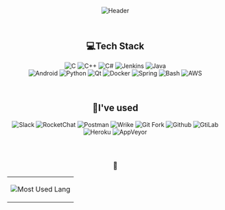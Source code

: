 <div align="center"> 

![Header](https://capsule-render.vercel.app/api?type=waving&height=70&color=timeGradient&text=K-Sub&fontAlign=20&descAlign=64&section=footer&reversal=false&fontSize=32&fontAlignY=57&strokeWidth=0)
<br style='display: block;content: "";margin-top: 60px;'/>

## 💻Tech Stack  
<Tooltip title="C와 C++은 구분하여 사용하고 있어요. C에서의 goto failure는 거리낌 없이 사용하는 편입니다 ;) "                                                                   > ![C](https://img.shields.io/badge/C-eceff4?style=for-the-badge&logo=C&logoColor=A8B9CC                  ) </Tooltip>
<Tooltip title="C++은 제가 가장 즐겨하는 언어에요 :) 어플리케이션의 성능을 튜닝하기 위한 기법이 많아 이를 즐기고 있어요. 주로 엔진 라이브러리 개발을 위해 사용했어요."          > ![C++](https://img.shields.io/badge/C++-aac8de?style=for-the-badge&logo=Cplusplus&logoColor=00599C      ) </Tooltip>
<Tooltip title="C#은 .NET 어플리케이션이나 ASP를 위해 주로 사용했어요. "                                                                                                        > ![C#](https://img.shields.io/badge/C%23-c5b8f1?style=for-the-badge&logo=Csharp&logoColor=512BD4         ) </Tooltip>
<Tooltip title="Jenkins는 제가 가장 즐겨사용한 CI/CD 툴이에요. Scripted pipeline 작성도 좋아하고, Python으로 빌드 스크립트를 작성하여 일원화 하는 것도 좋아해요."               > ![Jenkins](https://img.shields.io/badge/Jenkins-ebaea7?style=for-the-badge&logo=Jenkins&logoColor=D24939) </Tooltip>
<Tooltip title="Java는 기본 소양과도 같은 언어라 자주 사용했어요 :0, Android, Spring Framework 을 위해 주로 사용했어요."                                                        > ![Java](https://img.shields.io/badge/Java-8e8e8e?style=for-the-badge&logo=OpenJDK&logoColor=000000      ) </Tooltip>  
<Tooltip title="Android는 Native App을 주로 개발했어요. Kotlin 보다 Android Java에 익숙하며, 앱 출시와 같은 경험을 해보아서 Manifest나 스토어에 게시해보기도 했네요."           > ![Android](https://img.shields.io/badge/Android-a5d8b3?style=for-the-badge&logo=Android&logoColor=34A853) </Tooltip>
<Tooltip title="Python은 제가 가장 즐겨쓰는 스크립트 언어에요. 플랫폼 상관없이 사용할 수 있는 점이나, 라이브러리 접근성이 편해서 좋아해요."                                     > ![Python](https://img.shields.io/badge/Python-a6c2da?style=for-the-badge&logo=Python&logoColor=3776AB   ) </Tooltip>
<Tooltip title="Qt는 제가 규모있는 GUI 프로그램을 개발할 때 곧잘 사용해요. ActiveQt를 활용해 COMObject QT 라이브러리를 작성한 적이 있어요."                                     > ![Qt](https://img.shields.io/badge/Qt-abe9b2?style=for-the-badge&logo=Qt&logoColor=41CD52               ) </Tooltip>
<Tooltip title="Docker로는 Jenkins의 빌드 Node를 구성하거나, Demo 웹 서버를 서비스할 때 Nginx와 같이 사용하기도 했어요."                                                        > ![Docker](https://img.shields.io/badge/Docker-9ed0f7?style=for-the-badge&logo=docker&logoColor=2496ED   ) </Tooltip>
<Tooltip title="Spring Framework 4.0로 한국에서 주요 프레임워크로 자주 선택하다보니 마찬가지로 기본 소양처럼 익어있어요 ;), Android보다도 먼저 첫 접한 프레임워크이다 보니 뇌리에 잘 박혀있어요."> ![Spring](https://img.shields.io/badge/Spring-beddaa?style=for-the-badge&logo=Spring&logoColor=6DB33F) </Tooltip>
<Tooltip title="Bash 스크립트는 리눅스 터미널을 자주 사용하다보니 이를 활용할 스크립트도 뚝딱 만들 정도에요 :), 크로스플랫폼 지원에 꽤 관심이 많아서 Batch 스크립트도 동시에 작성하곤 하는데, Batch는 작성할 때마다 지끈지끈 하네요."> ![Bash](https://img.shields.io/badge/Bash-c4e3b6?style=for-the-badge&logo=GNUBash&logoColor=4EAA25) </Tooltip>
<Tooltip title="AWS는 웹 서비스를 하기 위한 적절한 활용이 가능해요. 지금까지 EC2 AutoScale, S3, Route53, VPC에 대한 활용을 했어요. "                                            > ![AWS](https://img.shields.io/badge/AWS-9da3a9?style=for-the-badge&logo=AmazonAWS&logoColor=232F3E      ) </Tooltip>
<br style='display: block;content: "";margin-top: 60px;'/>

## 💚I've used  
<Tooltip title="Slack은 메신저뿐만 아니라 구성한 CI/CD의 Notification을 위해 봇 구성과 연동 진행했어요."                                                   > ![Slack](https://img.shields.io/badge/Slack-af97af?style=for-the-badge&logo=Slack&logoColor=4A154B                  ) </Tooltip>
<Tooltip title="Rockat.Chat, 좋은 메신저죠. ;)"                                                                                                            > ![RocketChat](https://img.shields.io/badge/Rocket.Chat-f998a4?style=for-the-badge&logo=Rocket.Chat&logoColor=F5455C ) </Tooltip>
<Tooltip title="Postman 제가 REST API, 혹은 HTTP Server를 작성할 적에는 Postman의 Requset Collection 까지 같이 작성했고, 확실히 협업에 좋은 도구였어요 :)" > ![Postman](https://img.shields.io/badge/PostMan-ffad90?style=for-the-badge&logo=Postman&logoColor=FF6C37            ) </Tooltip>
<Tooltip title=""                                                                                                                                          > ![Wrike](https://img.shields.io/badge/Wrike-8fc29c?style=for-the-badge&logo=Wrike&logoColor=35914c                  ) </Tooltip>
<Tooltip title=""                                                                                                                                          > ![Git Fork](https://img.shields.io/badge/GIT%20Fork-a5ceaf?style=for-the-badge&logo=Fork&logoColor=35914c           ) </Tooltip>
<Tooltip title=""                                                                                                                                          > ![Github](https://img.shields.io/badge/GitHub-989898?style=for-the-badge&logo=GitHub&logoColor=181717               ) </Tooltip>
<Tooltip title=""                                                                                                                                          > ![GtiLab](https://img.shields.io/badge/GitLab-febe9f?style=for-the-badge&logo=GitLab&logoColor=FC6D26               ) </Tooltip>
<Tooltip title=""                                                                                                                                          > ![Heroku](https://img.shields.io/badge/Heroku-ab8ed1?style=for-the-badge&logo=Heroku&logoColor=430098               ) </Tooltip>
<Tooltip title=""                                                                                                                                          > ![AppVeyor](https://img.shields.io/badge/AppVeyor-8eddf1?style=for-the-badge&logo=AppVeyor&logoColor=00B3E0         ) </Tooltip>
<br style='display: block;content: "";margin-top: 60px;'/>

### 🧐
<table><tr><td valign="top"> 

![Most Used Lang](https://github-readme-stats.vercel.app/api/top-langs/?username=nose2002kr&layout=compact)
</td>

<!-- <td>
It's secret ;)
![Stats](https://github-readme-stats.vercel.app/api?username=nose2002kr&show_icons=true&theme=radical)

-->

</td></tr></table> 

</div>